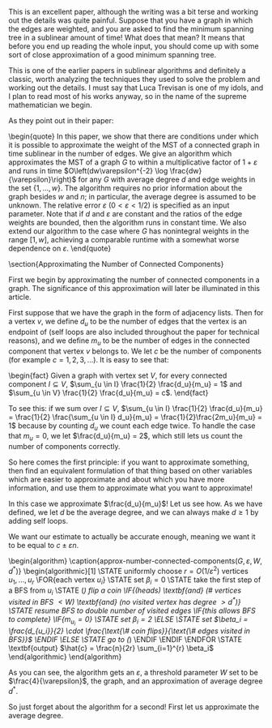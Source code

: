 This is an excellent paper, although the writing was a bit terse and working out the details was quite painful. Suppose that you have a graph in which the edges are weighted, and you are asked to find the minimum spanning tree in a sublinear amount of time! What does that mean? It means that before you end up reading the whole input, you should come up with some sort of close approximation of a good minimum spanning tree.

This is one of the earlier papers in sublinear algorithms and definitely a classic, worth analyzing the techniques they used to solve the problem and working out the details. I must say that Luca Trevisan is one of my idols, and I plan to read most of his works anyway, so in the name of the supreme mathematician we begin.

As they point out in their paper:

\begin{quote}
In this paper, we show that there are conditions under which it is possible to approximate the weight of the MST of a connected graph in time sublinear in the number of edges. We give an algorithm which approximates the MST of a graph $G$ to within a multiplicative factor of $1 + \varepsilon$ and runs in time $O\left(dw\varepsilon^{-2} \log \frac{dw}{\varepsilon}\right)$ for any $G$ with average degree $d$ and edge weights in the set $\{1, \ldots, w\}$. The algorithm requires no prior information about the graph besides $w$ and $n$; in particular, the average degree is assumed to be unknown. The relative error $\varepsilon$ ($0 < \varepsilon < 1/2$) is specified as an input parameter. Note that if $d$ and $\varepsilon$ are constant and the ratios of the edge weights are bounded, then the algorithm runs in constant time. We also extend our algorithm to the case where $G$ has nonintegral weights in the range $[1, w]$, achieving a comparable runtime with a somewhat worse dependence on $\varepsilon$.
\end{quote}

\section{Approximating the Number of Connected Components}

First we begin by approximating the number of connected components in a graph. The significance of this approximation will later be illuminated in this article.

First suppose that we have the graph in the form of adjacency lists. Then for a vertex $v$, we define $d_u$ to be the number of edges that the vertex is an endpoint of (self loops are also included throughout the paper for technical reasons), and we define $m_u$ to be the number of edges in the connected component that vertex $v$ belongs to. We let $c$ be the number of components (for example $c = 1, 2, 3, \ldots$). It is easy to see that:

\begin{fact}
Given a graph with vertex set $V$, for every connected component $I \subseteq V$, $\sum_{u \in I} \frac{1}{2} \frac{d_u}{m_u} = 1$ and $\sum_{u \in V} \frac{1}{2} \frac{d_u}{m_u} = c$.
\end{fact}

To see this: if we sum over $I \subseteq V$, $\sum_{u \in I} \frac{1}{2} \frac{d_u}{m_u} = \frac{1}{2} \frac{\sum_{u \in I} d_u}{m_u} = \frac{1}{2}\frac{2m_u}{m_u} = 1$ because by counting $d_u$ we count each edge twice. To handle the case that $m_u = 0$, we let $\frac{d_u}{m_u} = 2$, which still lets us count the number of components correctly.

So here comes the first principle: if you want to approximate something, then find an equivalent formulation of that thing based on other variables which are easier to approximate and about which you have more information, and use them to approximate what you want to approximate!

In this case we approximate $\frac{d_u}{m_u}$! Let us see how. As we have defined, we let $d$ be the average degree, and we can always make $d \geq 1$ by adding self loops.

We want our estimate to actually be accurate enough, meaning we want it to be equal to $c \pm \varepsilon n$.

\begin{algorithm}
\caption{approx-number-connected-components$(G, \varepsilon, W, d^*)$}
\begin{algorithmic}[1]
\STATE uniformly choose $r = O(1/\varepsilon^2)$ vertices $u_1, \ldots, u_r$
\FOR{each vertex $u_i$}
    \STATE set $\beta_i = 0$
    \STATE take the first step of a BFS from $u_i$
    \STATE (*) flip a coin
    \IF{(heads) \textbf{and} (\# vertices visited in BFS $< W$) \textbf{and} (no visited vertex has degree $> d^*$)}
        \STATE resume BFS to double number of visited edges
        \IF{this allows BFS to complete}
            \IF{$m_{u_i} = 0$}
                \STATE set $\beta_i = 2$
            \ELSE
                \STATE set $\beta_i = \frac{d_{u_i}}{2} \cdot \frac{\text{\# coin flips}}{\text{\# edges visited in BFS}}$
            \ENDIF
        \ELSE
            \STATE go to (*)
        \ENDIF
    \ENDIF
\ENDFOR
\STATE \textbf{output} $\hat{c} = \frac{n}{2r} \sum_{i=1}^{r} \beta_i$
\end{algorithmic}
\end{algorithm}

As you can see, the algorithm gets an $\varepsilon$, a threshold parameter $W$ set to be $\frac{4}{\varepsilon}$, the graph, and an approximation of average degree $d^*$.

So just forget about the algorithm for a second! First let us approximate the average degree.
